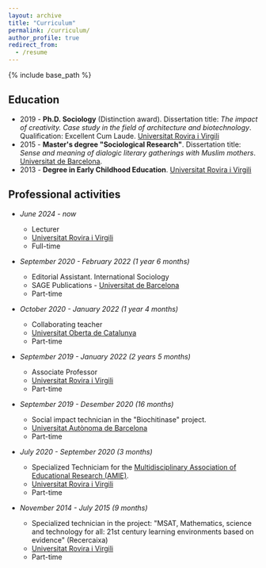 ```yaml
---
layout: archive
title: "Curriculum"
permalink: /curriculum/
author_profile: true
redirect_from:
  - /resume
---
```


{% include base_path %}

## Education

* 2019 - **Ph.D. Sociology** (Distinction award). Dissertation title: *The impact of creativity. Case study in the field of architecture and biotechnology*. Qualification: Excellent Cum Laude. [Universitat Rovira i Virgili]
* 2015 - **Master's degree "Sociological Research"**. Dissertation title: *Sense and meaning of dialogic literary gatherings with Muslim mothers*. [Universitat de Barcelona].
* 2013 - **Degree in Early Childhood Education**. [Universitat Rovira i Virgili]

## Professional activities

* *June 2024 - now*
  * Lecturer
  * [Universitat Rovira i Virgili]
  * Full-time
    
* *September 2020 - February 2022 (1 year 6 months)*
  * Editorial Assistant. International Sociology
  * SAGE Publications - [Universitat de Barcelona]
  * Part-time

* *October 2020 - January 2022 (1 year 4 months)*
  * Collaborating teacher
  * [Universitat Oberta de Catalunya]
  * Part-time

* *September 2019 - January 2022 (2 years 5 months)*
  * Associate Professor
  * [Universitat Rovira i Virgili]
  * Part-time

* *September 2019 - Desember 2020 (16 months)*
  * Social impact technician in the "Biochitinase" project.
  * [Universitat Autònoma de Barcelona]
  * Part-time

* *July 2020 - September 2020 (3 months)*
  * Specialized Techniciam for the [Multidisciplinary Association of Educational Research (AMIE)].
  * [Universitat Rovira i Virgili]
  * Part-time

* *November 2014 - July 2015 (9 months)*
  * Specialized technician in the project: "MSAT, Mathematics, science and technology for all: 21st century learning environments based on evidence" (Recercaixa)
  * [Universitat Rovira i Virgili]
  * Part-time

[Universitat Rovira i Virgili]: https://www.urv.cat/ca/
[Universitat de Barcelona]: https://web.ub.edu/
[Universitat Oberta de Catalunya]: https://www.uoc.edu/portal/ca/index.html
[Universitat Autònoma de Barcelona]: https://www.uab.cat/web/
[Multidisciplinary Association of Educational Research (AMIE)]: https://amieedu.org/

